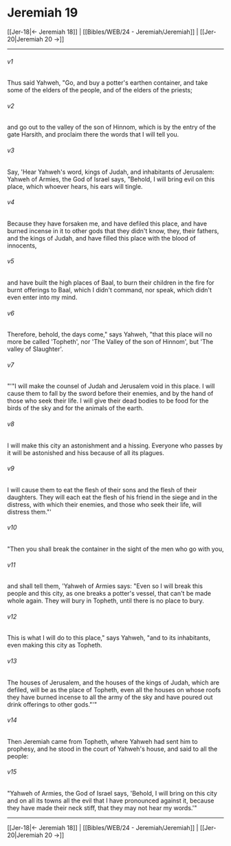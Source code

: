 # Jeremiah 19

[[Jer-18|← Jeremiah 18]] | [[Bibles/WEB/24 - Jeremiah/Jeremiah]] | [[Jer-20|Jeremiah 20 →]]
***



###### v1 
Thus said Yahweh, "Go, and buy a potter's earthen container, and take some of the elders of the people, and of the elders of the priests; 

###### v2 
and go out to the valley of the son of Hinnom, which is by the entry of the gate Harsith, and proclaim there the words that I will tell you. 

###### v3 
Say, 'Hear Yahweh's word, kings of Judah, and inhabitants of Jerusalem: Yahweh of Armies, the God of Israel says, "Behold, I will bring evil on this place, which whoever hears, his ears will tingle. 

###### v4 
Because they have forsaken me, and have defiled this place, and have burned incense in it to other gods that they didn't know, they, their fathers, and the kings of Judah, and have filled this place with the blood of innocents, 

###### v5 
and have built the high places of Baal, to burn their children in the fire for burnt offerings to Baal, which I didn't command, nor speak, which didn't even enter into my mind. 

###### v6 
Therefore, behold, the days come," says Yahweh, "that this place will no more be called 'Topheth', nor 'The Valley of the son of Hinnom', but 'The valley of Slaughter'. 

###### v7 
"'"I will make the counsel of Judah and Jerusalem void in this place. I will cause them to fall by the sword before their enemies, and by the hand of those who seek their life. I will give their dead bodies to be food for the birds of the sky and for the animals of the earth. 

###### v8 
I will make this city an astonishment and a hissing. Everyone who passes by it will be astonished and hiss because of all its plagues. 

###### v9 
I will cause them to eat the flesh of their sons and the flesh of their daughters. They will each eat the flesh of his friend in the siege and in the distress, with which their enemies, and those who seek their life, will distress them."' 

###### v10 
"Then you shall break the container in the sight of the men who go with you, 

###### v11 
and shall tell them, 'Yahweh of Armies says: "Even so I will break this people and this city, as one breaks a potter's vessel, that can't be made whole again. They will bury in Topheth, until there is no place to bury. 

###### v12 
This is what I will do to this place," says Yahweh, "and to its inhabitants, even making this city as Topheth. 

###### v13 
The houses of Jerusalem, and the houses of the kings of Judah, which are defiled, will be as the place of Topheth, even all the houses on whose roofs they have burned incense to all the army of the sky and have poured out drink offerings to other gods."'" 

###### v14 
Then Jeremiah came from Topheth, where Yahweh had sent him to prophesy, and he stood in the court of Yahweh's house, and said to all the people: 

###### v15 
"Yahweh of Armies, the God of Israel says, 'Behold, I will bring on this city and on all its towns all the evil that I have pronounced against it, because they have made their neck stiff, that they may not hear my words.'"

***
[[Jer-18|← Jeremiah 18]] | [[Bibles/WEB/24 - Jeremiah/Jeremiah]] | [[Jer-20|Jeremiah 20 →]]
